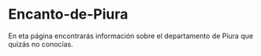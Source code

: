# Encanto-de-Piura
En eta página encontrarás información sobre el departamento de Piura que quizás no conocías.
